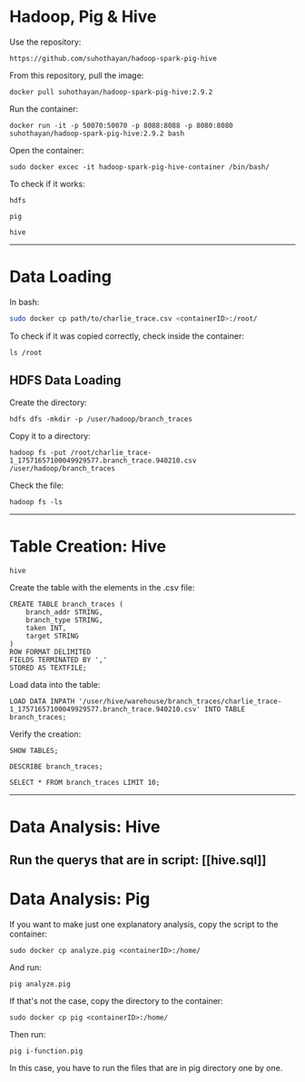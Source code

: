 # Hadoop, Pig & Hive
Use the repository:
```
https://github.com/suhothayan/hadoop-spark-pig-hive
```
From this repository, pull the image:
```shell
docker pull suhothayan/hadoop-spark-pig-hive:2.9.2
```
Run the container:
```shell
docker run -it -p 50070:50070 -p 8088:8088 -p 8080:8080 suhothayan/hadoop-spark-pig-hive:2.9.2 bash
```
Open the container:
```shell
sudo docker excec -it hadoop-spark-pig-hive-container /bin/bash/
```
To check if it works:
```
hdfs
```

```
pig
```

```
hive
```

---

# Data Loading
In bash:
```bash
sudo docker cp path/to/charlie_trace.csv <containerID>:/root/
```
To check if it was copied correctly, check inside the container:
```
ls /root
```
## HDFS Data Loading
Create the directory:
```shell
hdfs dfs -mkdir -p /user/hadoop/branch_traces
```
Copy it to a directory:
```shell
hadoop fs -put /root/charlie_trace-1_17571657100049929577.branch_trace.940210.csv /user/hadoop/branch_traces
```
Check the file:
```
hadoop fs -ls
```

---
# Table Creation: Hive
```
hive
```
Create the table with the elements in the .csv file:
```
CREATE TABLE branch_traces (
    branch_addr STRING,
    branch_type STRING,
    taken INT,
    target STRING
)
ROW FORMAT DELIMITED
FIELDS TERMINATED BY ','
STORED AS TEXTFILE;
```
Load data into the table:
```
LOAD DATA INPATH '/user/hive/warehouse/branch_traces/charlie_trace-1_17571657100049929577.branch_trace.940210.csv' INTO TABLE branch_traces;

```
Verify the creation:
```
SHOW TABLES;
```

```
DESCRIBE branch_traces;
```

```
SELECT * FROM branch_traces LIMIT 10;
```
---
# Data Analysis: Hive
Run the querys that are in script: [[hive.sql]]
---

# Data Analysis: Pig
If you want to make just one explanatory analysis, copy the script to the container:
```
sudo docker cp analyze.pig <containerID>:/home/
```
And run:
```
pig analyze.pig
```
If that's not the case, copy the directory to the container:
```
sudo docker cp pig <containerID>:/home/
```
Then run:
```
pig i-function.pig
```
In this case, you have to run the files that are in pig directory one by one.